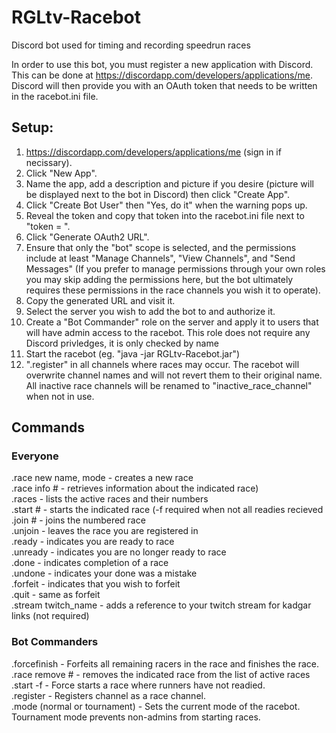 # RGLtv-Racebot
Discord bot used for timing and recording speedrun races

In order to use this bot, you must register a new application with Discord.  This can be done at https://discordapp.com/developers/applications/me.  Discord will then provide you with an OAuth token that needs to be written in the racebot.ini file.

## Setup:
1. https://discordapp.com/developers/applications/me (sign in if necissary).
2. Click "New App".
3. Name the app, add a description and picture if you desire (picture will be displayed next to the bot in Discord) then click "Create App".
4. Click "Create Bot User" then "Yes, do it" when the warning pops up.
5. Reveal the token and copy that token into the racebot.ini file next to "token = ".
6. Click "Generate OAuth2 URL".
7. Ensure that only the "bot" scope is selected, and the permissions include at least "Manage Channels", "View Channels", and "Send Messages" (If you prefer to manage permissions through your own roles you may skip adding the permissions here, but the bot ultimately requires these permissions in the race channels you wish it to operate).
8. Copy the generated URL and visit it.
9. Select the server you wish to add the bot to and authorize it.
10. Create a "Bot Commander" role on the server and apply it to users that will have admin access to the racebot.  This role does not require any Discord privledges, it is only checked by name
11. Start the racebot (eg. "java -jar RGLtv-Racebot.jar")
12. ".register" in all channels where races may occur.  The racebot will overwrite channel names and will not revert them to their original name.  All inactive race channels will be renamed to "inactive_race_channel" when not in use.

## Commands
### Everyone
.race new name, mode - creates a new race  
.race info # - retrieves information about the indicated race)  
.races - lists the active races and their numbers  
.start # - starts the indicated race (-f required when not all readies recieved  
.join #  - joins the numbered race  
.unjoin - leaves the race you are registered in  
.ready - indicates you are ready to race  
.unready - indicates you are no longer ready to race  
.done - indicates completion of a race  
.undone - indicates your done was a mistake  
.forfeit - indicates that you wish to forfeit  
.quit - same as forfeit  
.stream twitch_name - adds a reference to your twitch stream for kadgar links (not required)  

### Bot Commanders
.forcefinish - Forfeits all remaining racers in the race and finishes the race.  
.race remove  # - removes the indicated race from the list of active races  
.start -f - Force starts a race where runners have not readied.  
.register - Registers channel as a race channel.  
.mode (normal or tournament) - Sets the current mode of the racebot.  Tournament mode prevents non-admins from starting races.  
